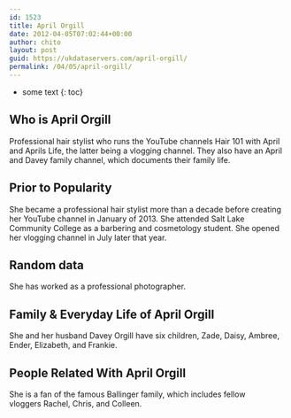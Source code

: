 ```yaml
---
id: 1523
title: April Orgill
date: 2012-04-05T07:02:44+00:00
author: chito
layout: post
guid: https://ukdataservers.com/april-orgill/
permalink: /04/05/april-orgill/
---
```


* some text
{: toc}


## Who is  April Orgill
                  
                  
                  
Professional hair stylist who runs the YouTube channels Hair 101 with April and Aprils Life, the latter being a vlogging channel. They also have an April and Davey family channel, which documents their family life. 
                  
                
                
                
## Prior to Popularity 
                  
                  
                  
She became a professional hair stylist more than a decade before creating her YouTube channel in January of 2013. She attended Salt Lake Community College as a barbering and cosmetology student. She opened her vlogging channel in July later that year. 
                  
                
                
                
## Random data 
                  
                  
                  
She has worked as a professional photographer. 
                  
                
                
                
## Family & Everyday Life of April Orgill
                  
                  
                  
She and her husband Davey Orgill have six children, Zade, Daisy, Ambree, Ender, Elizabeth, and Frankie.
                  
                
                
                
## People Related With  April Orgill
                  
                  
                  
She is a fan of the famous Ballinger family, which includes fellow vloggers Rachel, Chris, and Colleen. 
                  
                
              
            
          
          
          
    
    
  
